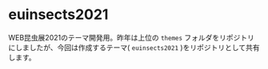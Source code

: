 # euinsects2021
WEB昆虫展2021のテーマ開発用。昨年は上位の `themes` フォルダをリポジトリにしましたが、今回は作成するテーマ( `euinsects2021` )をリポジトリとして共有します。

